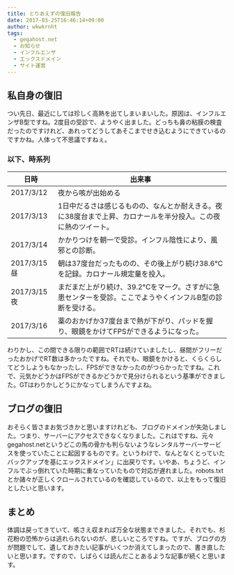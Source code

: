 ```yaml
---
title: とりあえずの復旧報告
date: 2017-03-25T16:46:14+09:00
author: wkwkrnht
tags:
  - gegahost.net
  - お知らせ
  - インフルエンザ
  - エックスドメイン
  - サイト運営
---
```

## 私自身の復旧

つい先日、最近にしては珍しく高熱を出てしまいまいした。原因は、インフルエンザB型ですね。2度目の受診で、ようやく出ました。どっちも鼻の粘膜の検査だったのですけれど、あれってどうしてあそこまでせき込むようにできているのですかね。人体って不思議ですねぇ。

### 以下、時系列

| 日時          | 出来事                                                      |
| ----------- | -------------------------------------------------------- |
| 2017/3/12   | 夜から咳が出始める                                                |
| 2017/3/13   | 1日中だるさは感じるものの、なんとか耐えきる。夜に38度台まで上昇、カロナールを半分投入。この夜に熱のツイート。 |
| 2017/3/14   | かかりつけを朝一で受診。インフル陰性により、風邪との診断。                            |
| 2017/3/15 昼 | 朝は37度台だったものの、その後上がり続け38.6℃を記録。カロナール規定量を投入。               |
| 2017/3/15 夜 | まだまだ上がり続け、39.2℃をマーク。さすがに急患センターを受診。ここでようやくインフルB型の診断を受ける。  |
| 2017/3/16   | 薬のおかげか37度台まで熱が下がり、パッドを握り、眼鏡をかけてFPSができるようになった。            |

わりかし、この間できる限りの範囲でRTは続けていましたし、昼間がフリーだったおかげでRT数は多かったですね。それでも、眼鏡をかけると、くらくらしてどうしようもなかったし、FPSができなかったのがつらかったですね。これで、元気かどうかはFPSができるかどうかで見分けられるという基準ができました。GTはわりかしどうにかなってしまうんですよね。

## ブログの復旧

おそらく皆さまお気づきかと思いますけれども、ブログのドメインが失効しました。つまり、サーバーにアクセスできなくなりました。これはですね、元々gegahost.netというどこの馬の骨かも判らないようなレンタルサーバーサービスを使っていたことに起因するものです。というわけで、なんとなくとっていたバックアップを基にエックスドメイン」に出戻りです。いやあ、ちょうど、インフルでぶっ倒れていた時期に重なっていたもので対応が遅れました。robots.txtとか諸々が正しくクロールされているのを確認しているので、以上をもって復旧としたいと思います。

## まとめ

体調は戻ってきていて、咳さえ収まれば万全な状態まできました。それでも、杉花粉の恐怖からは逃れられないのが、悲しいところですね。ですが、ブログの方が問題でして、遺しておきたい記事がいくつか消えてしまったので、書き直したいと思います。ですので、しばらくは読んだことあるような記事が続くと思います。